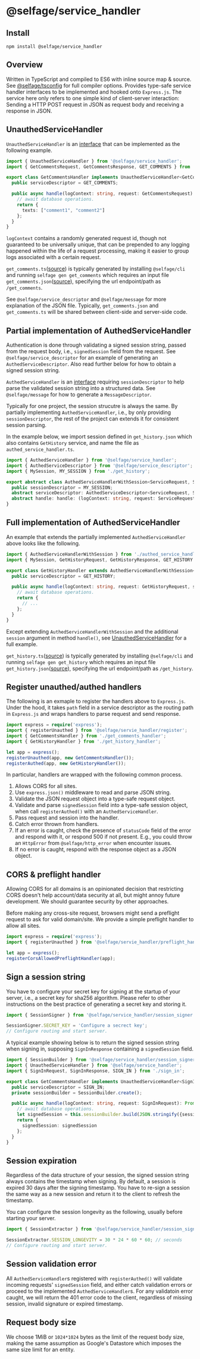 # @selfage/service_handler

## Install

`npm install @selfage/service_handler`

## Overview

Written in TypeScript and compiled to ES6 with inline source map & source. See [@selfage/tsconfig](https://www.npmjs.com/package/@selfage/tsconfig) for full compiler options. Provides type-safe service handler interfaces to be implemented and hooked onto `Express.js`. The service here only refers to one simple kind of client-server interaction: Sending a HTTP POST request in JSON as request body and receiving a response in JSON.

## UnauthedServiceHandler

`UnauthedServiceHandler` is an [interface](https://github.com/selfage/service_handler/blob/857e340c67aa21d259e7d56fb5875c1d07e6e396/service_handler.ts#L8) that can be implemented as the following example.

```TypeScript
import { UnauthedServiceHandler } from '@selfage/service_handler';
import { GetCommentsRequest, GetCommentsResponse, GET_COMMENTS } from './get_comments';

export class GetCommentsHandler implements UnauthedServiceHandler<GetCommentsRequest, GetCommentsResponse> {
  public serviceDescriptor = GET_COMMENTS;

  public async handle(logContext: string, request: GetCommentsRequest): Promise<GetCommentsResponse> {
    // await database operations.
    return {
      texts: ["comment1", "comment2"]
    };
  }
}
```

`logContext` contains a randomly generated request id, though not guaranteed to be universally unique, that can be prepended to any logging happened within the life of a request processing, making it easier to group logs associated with a certain request.

`get_comments.ts`([source](https://github.com/selfage/service_handler/blob/ddf36d248f631c1307c7d2cbc792361d16c6717c/test_data/get_comments.ts)) is typically generated by installing `@selfage/cli` and running `selfage gen get_comments` which requires an input file `get_comments.json`([source](https://github.com/selfage/service_handler/blob/ddf36d248f631c1307c7d2cbc792361d16c6717c/test_data/get_comments.json)), specifying the url endpoint/path as `/get_comments`.

See `@selfage/service_descriptor` and `@selfage/message` for more explanation of the JSON file. Typically, `get_comments.json` and `get_comments.ts` will be shared between client-side and server-side code.

## Partial implementation of AuthedServiceHandler

Authentication is done through validating a signed session string, passed from the request body, i.e., `signedSession` field from the request. See `@selfage/service_descriptor` for an example of generating an `AuthedServiceDescriptor`. Also read further below for how to obtain a signed session string.

`AuthedServiceHandler` is an [interface](https://github.com/selfage/service_handler/blob/857e340c67aa21d259e7d56fb5875c1d07e6e396/service_handler.ts#L16) requiring `sessionDescriptor` to help parse the validated session string into a structured data. See `@selfage/message` for how to generate a `MessageDescriptor`.

Typically for one project, the session strucutre is always the same. By partially implementing `AuthedServiceHandler`, i.e., by only providing `sessionDescriptor`, the rest of the project can extends it for consistent session parsing.

In the example below, we import session defined in `get_history.json` which also contains `GetHistory` service, and name the file as `authed_service_handler.ts`.

```TypeScript
import { AuthedServiceHandler } from '@selfage/service_handler';
import { AuthedServiceDescriptor } from '@selfage/service_descriptor';
import { MySession, MY_SESSION } from './get_history';

export abstract class AuthedServiceHandlerWithSession<ServiceRequest, ServiceResponse> implements AuthedServiceHandler<ServiceRequest, ServiceResponse, MySession> {
  public sessionDescriptor = MY_SESSION;
  abstract serviceDescriptor: AuthedServiceDescriptor<ServiceRequest, ServiceResponse>;
  abstract handle: handle: (logContext: string, request: ServiceRequest, session: MySession ) => Promise<ServiceResponse>;
}
```

## Full implementation of AuthedServiceHandler

An example that extends the partially implemented `AuthedServiceHandler` above looks like the following.

```TypeScript
import { AuthedServiceHandlerWithSession } from './authed_service_handler';
import { MySession, GetHistoryRequest, GetHistoryResponse, GET_HISTORY } from './get_history';

export class GetHistoryHandler extends AuthedServiceHandlerWithSession<GetHistoryRequest, GetHistoryResponse> {
  public serviceDescriptor = GET_HISTORY;

  public async handle(logContext: string, request: GetHistoryRequest, session: MySession): Promise<GetHistoryResponse> {
    // await database operations.
    return {
      // ...
    };
  }
}
```

Except extending `AuthedServiceHandlerWithSession` and the additional `session` argument in method `handle()`, see [UnauthedServiceHandler](#UnauthedServiceHandler) for a full example.

`get_history.ts`([source](https://github.com/selfage/service_handler/blob/ddf36d248f631c1307c7d2cbc792361d16c6717c/test_data/get_history.ts)) is typically generated by installing `@selfage/cli` and running `selfage gen get_history` which requires an input file `get_history.json`([source](https://github.com/selfage/service_handler/blob/ddf36d248f631c1307c7d2cbc792361d16c6717c/test_data/get_history.json)), specifying the url endpoint/path as `/get_history`.

## Register unauthed/authed handlers

The following is an exmaple to register the handlers above to `Express.js`. Under the hood, it takes `path` field in a service descriptor as the routing path in `Express.js` and wraps handlers to parse request and send response.

```TypeScript
import express = require('express');
import { registerUnauthed } from '@selfage/servie_handler/register';
import { GetCommentsHandler } from './get_comments_handler';
import { GetHistoryHandler } from './get_history_handler';

let app = express();
registerUnauthed(app, new GetCommentsHandler());
registerAuthed(app, new GetHistoryHandler());
```

In particular, handlers are wrapped with the following common process.

1. Allows CORS for all sites.
2. Use `express.json()` middleware to read and parse JSON string.
3. Validate the JSON request object into a type-safe request object.
4. Validate and parse `signedSession` field into a type-safe session object, when call `registerAuthed()` with an `AuthedServiceHandler`.
5. Pass request and session into the handler.
6. Catch error thrown from handlers.
7. If an error is caught, check the presence of `statusCode` field of the error and respond with it, or respond 500 if not present. E.g., you could throw an `HttpError` from `@selfage/http_error` when encounter issues.
8. If no error is caught, respond with the response object as a JSON object.

## CORS & preflight handler

Allowing CORS for all domains is an opinionated decision that restricting CORS doesn't help account/data security at all, but might annoy future development. We should guarantee security by other approaches.

Before making any cross-site request, browsers might send a preflight request to ask for valid domain/site. We provide a simple preflight handler to allow all sites.

```TypeScript
import express = require('express');
import { registerUnauthed } from '@selfage/servie_handler/preflight_handler';

let app = express();
registerCorsAllowedPreflightHandler(app);
```

## Sign a session string

You have to configure your secret key for signing at the startup of your server, i.e., a secret key for sha256 algorithm. Please refer to other instructions on the best practice of generating a secret key and storing it.

```TypeScript
import { SessionSigner } from '@selfage/service_handler/session_signer';

SessionSigner.SECRET_KEY = 'Configure a secrect key';
// Configure routing and start server.
```

A typical example showing below is to return the signed session string when signing in, supposing `SignInResponse` containing a `signedSession` field.

```TypeScript
import { SessionBuilder } from '@selfage/service_handler/session_signer';
import { UnauthedServiceHandler } from '@selfage/service_handler';
import { SignInRequest, SignInResponse, SIGN_IN } from './sign_in';

export class GetCommentsHandler implements UnauthedServiceHandler<SignInRequest, SignInResponse> {
  public serviceDescriptor = SIGN_IN;
  private sessionBuilder = SessionBuilder.create();

  public async handle(logContext: string, request: SignInRequest): Promise<SignInResponse> {
    // await database operations.
    let signedSession = this.sessionBuilder.build(JSON.stringify({sessionId: '1234', userId: '5678'}));
    return {
      signedSession: signedSession
    };
  }
}
```

## Session expiration

Regardless of the data structure of your session, the signed session string always contains the timestamp when signing. By default, a session is expired 30 days after the signing timestamp. You have to re-sign a session the same way as a new session and return it to the client to refresh the timestamp.

You can configure the session longevity as the following, usually before starting your server.

```TypeScript
import { SessionExtractor } from '@selfage/service_handler/session_signer';

SessionExtractor.SESSION_LONGEVITY = 30 * 24 * 60 * 60; // seconds
// Configure routing and start server.
```

## Session validation error

All `AuthedServiceHandler`s registered with `registerAuthed()` will validate incoming requests' `signedSession` field, and either catch validation errors or proceed to the implemented `AuthedServiceHandler`s. For any validatoin error caught, we will return the 401 error code to the client, regardless of missing session, invalid signature or expired timestamp.

## Request body size

We choose 1MiB or `1024*1024` bytes as the limit of the request body size, making the same assumption as Google's Datastore which imposes the same size limit for an entity.
